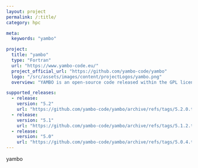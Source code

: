 ```yaml
---
layout: project
permalink: /:title/
category: hpc

meta:
  keywords: "yambo"

project:
  title: "yambo"
  type: "Fortran"
  url: "https://www.yambo-code.eu/"
  project_official_url: "https://github.com/yambo-code/yambo"
  logo: "/src/assets/images/content/projectLogos/yambo.png"
  overview: "YAMBO is an open-source code released within the GPL licence implementing first-principles methods based on Green’s function theory to describe excited-state properties of realistic materials.These methods include the GW approximation, the Bethe-Salpeter equation (BSE), electron-phonon interaction and non-equilibrium Green’s function theory (NEGF)."

supported_releases:
  - release:
    version: "5.2"
    url: "https://github.com/yambo-code/yambo/archive/refs/tags/5.2.0.tar.gz"
  - release:
    version: "5.1"
    url: "https://github.com/yambo-code/yambo/archive/refs/tags/5.1.2.tar.gz"
  - release:
    version: "5.0"
    url: "https://github.com/yambo-code/yambo/archive/refs/tags/5.0.4.tar.gz"
---
```


<p>yambo</p>
